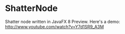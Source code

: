 ShatterNode
===========

Shatter node written in JavaFX 8 Preview. Here's a demo:
http://www.youtube.com/watch?v=Y7d1SR9_A3M
